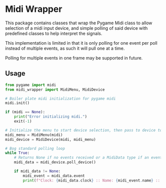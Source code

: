 # Midi Wrapper

This package contains classes that wrap the Pygame Midi class to allow selection of a midi input device, and simple polling of said device with predefined classes to help interpret the signals.

This implementation is limited in that it is only polling for one event per poll instead of multiple events, as such it will pull one at a time.

Polling for multiple events in one frame may be supported in future.

## Usage

```python
from pygame import midi
from midi_wrapper import MidiMenu, MidiDevice

# Boiler plate midi initialization for pygame midi
midi.init()

if (midi == None):
	print("Error initializing midi.")
	exit(-1)

# Initialize the menu to start device selection, then pass to device to get reference
midi_menu = MidiMenu(midi)
midi_device = MidiDevice(midi, midi_menu)

# Bog standard polling loop
while True:
	# Returns None if no events received or a MidiData type if an event is found
	midi_data = midi_device.poll_device()

	if midi_data != None:
		midi_event = midi_data.event
		print(f"Clock: {midi_data.clock} :: Name: {midi_event.name} :: Channel: {midi_event.channel} :: Data: {midi_event.data}")

```